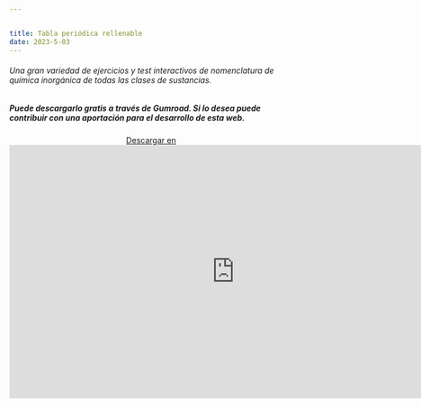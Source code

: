 ```yaml
---


title: Tabla periódica rellenable
date: 2023-5-03
---
```




###### Una gran variedad de ejercicios y test  interactivos de nomenclatura de química inorgánica de todas las clases de sustancias.

<!--more-->

##### Puede descargarlo gratis a través de Gumroad. Si lo desea puede contribuir con una aportación para el desarrollo de esta web.

<center>
<script src="https://gumroad.com/js/gumroad.js"></script><a class="gumroad-button" href="https://apicazorla.gumroad.com/l/whzmw">Descargar en</a>
</center>






<center>
<iframe
    width="800"
    height="450"
    src="https://www.dropbox.com/scl/fi/u7aertckjku1xapi1l9qn/Tabla_periodica_rellenable-Hecho-con-Clipchamp.mp4?rlkey=tum77k269iqbrxwwmdhz7qid2&raw=1"
    frameborder="0"
    allow="autoplay; encrypted-media"
    allowfullscreen
>
</iframe>
</center>
